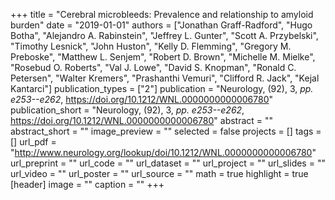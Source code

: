 +++
title = "Cerebral microbleeds: Prevalence and relationship to amyloid burden"
date = "2019-01-01"
authors = ["Jonathan Graff-Radford", "Hugo Botha", "Alejandro A. Rabinstein", "Jeffrey L. Gunter", "Scott A. Przybelski", "Timothy Lesnick", "John Huston", "Kelly D. Flemming", "Gregory M. Preboske", "Matthew L. Senjem", "Robert D. Brown", "Michelle M. Mielke", "Rosebud O. Roberts", "Val J. Lowe", "David S. Knopman", "Ronald C. Petersen", "Walter Kremers", "Prashanthi Vemuri", "Clifford R. Jack", "Kejal Kantarci"]
publication_types = ["2"]
publication = "Neurology, (92), 3, _pp. e253--e262_, https://doi.org/10.1212/WNL.0000000000006780"
publication_short = "Neurology, (92), 3, _pp. e253--e262_, https://doi.org/10.1212/WNL.0000000000006780"
abstract = ""
abstract_short = ""
image_preview = ""
selected = false
projects = []
tags = []
url_pdf = "http://www.neurology.org/lookup/doi/10.1212/WNL.0000000000006780"
url_preprint = ""
url_code = ""
url_dataset = ""
url_project = ""
url_slides = ""
url_video = ""
url_poster = ""
url_source = ""
math = true
highlight = true
[header]
image = ""
caption = ""
+++
